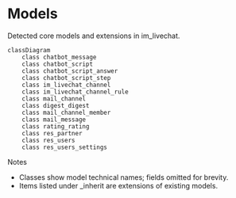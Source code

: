 # Models

Detected core models and extensions in im_livechat.

```mermaid
classDiagram
    class chatbot_message
    class chatbot_script
    class chatbot_script_answer
    class chatbot_script_step
    class im_livechat_channel
    class im_livechat_channel_rule
    class mail_channel
    class digest_digest
    class mail_channel_member
    class mail_message
    class rating_rating
    class res_partner
    class res_users
    class res_users_settings
```

Notes
- Classes show model technical names; fields omitted for brevity.
- Items listed under _inherit are extensions of existing models.
